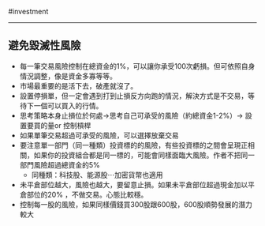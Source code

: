 #investment  

---

## 避免毀滅性風險
- 每一筆交易風險控制在總資金的1%，可以讓你承受100次虧損。但可依照自身情況調整，像是資金多寡等等。
- 市場最重要的是活下去，破產就沒了。
- 設置停損單，但一定會遇到打到止損反方向跑的情況，解決方式是不交易，等待下一個可以買入的行情。
- 思考策略本身止損位於何處→思考自己可承受的風險（約總資金1-2%）→ 設置要買的量or 控制槓桿
- 如果單筆交易超過可承受的風險，可以選擇放棄交易
- 要注意單一部門（同一種類）投資標的的風險，有些投資標的之間會呈現正相關，如果你的投資組合都是同一標的，可能會同樣面臨大風險。作者不把同一部門風險超過總資金的5%
	- 同種類：科技股、能源股⋯加密貨幣也適用
- 未平倉部位越大，風險也越大，要留意止損。如果未平倉部位超過現金加以平倉部位的20% ，不做交易。心態比較穩。
- 控制每一股的風險，如果同樣價錢買300股跟600股，600股順勢發展的潛力較大
